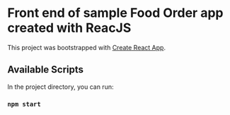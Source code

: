 # Front end of sample Food Order app created with ReacJS

This project was bootstrapped with [Create React App](https://github.com/facebook/create-react-app).

## Available Scripts

In the project directory, you can run:

### `npm start`